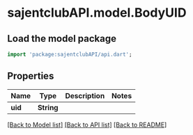# sajentclubAPI.model.BodyUID

## Load the model package
```dart
import 'package:sajentclubAPI/api.dart';
```

## Properties
Name | Type | Description | Notes
------------ | ------------- | ------------- | -------------
**uid** | **String** |  | 

[[Back to Model list]](../README.md#documentation-for-models) [[Back to API list]](../README.md#documentation-for-api-endpoints) [[Back to README]](../README.md)


